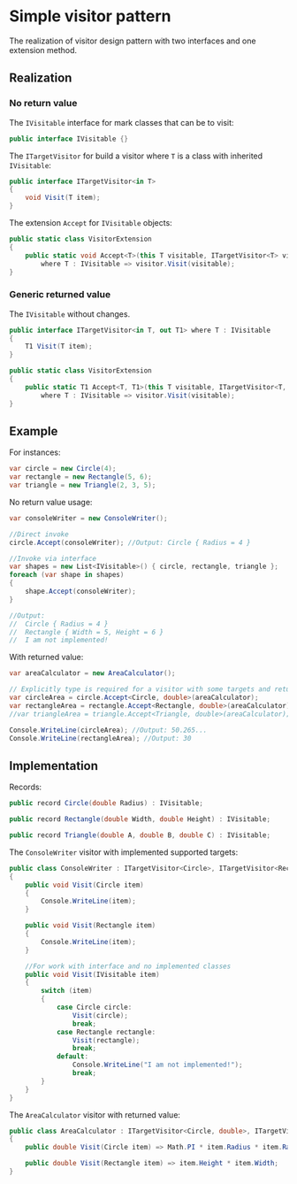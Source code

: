 ﻿# Simple visitor pattern

The realization of visitor design pattern with two interfaces and one extension method.

## Realization

### No return value

The `IVisitable` interface for mark classes that can be to visit:

```csharp
public interface IVisitable {}
```

The `ITargetVisitor` for build a visitor where `T` is a class with inherited `IVisitable`:

```csharp
public interface ITargetVisitor<in T>
{
    void Visit(T item);
}
```

The extension `Accept` for `IVisitable` objects:

```csharp
public static class VisitorExtension
{
    public static void Accept<T>(this T visitable, ITargetVisitor<T> visitor)
        where T : IVisitable => visitor.Visit(visitable);
}
```

### Generic returned value

The `IVisitable` without changes.

```csharp
public interface ITargetVisitor<in T, out T1> where T : IVisitable
{
    T1 Visit(T item);
}
```

```csharp
public static class VisitorExtension
{
    public static T1 Accept<T, T1>(this T visitable, ITargetVisitor<T, T1> visitor)
        where T : IVisitable => visitor.Visit(visitable);
}
```

## Example

For instances:

```csharp
var circle = new Circle(4);
var rectangle = new Rectangle(5, 6);
var triangle = new Triangle(2, 3, 5);
```

No return value usage:

```csharp
var consoleWriter = new ConsoleWriter();

//Direct invoke
circle.Accept(consoleWriter); //Output: Circle { Radius = 4 }

//Invoke via interface
var shapes = new List<IVisitable>() { circle, rectangle, triangle };
foreach (var shape in shapes)
{
    shape.Accept(consoleWriter);
}

//Output: 
//  Circle { Radius = 4 }
//  Rectangle { Width = 5, Height = 6 }
//  I am not implemented!
```

With returned value:

```csharp
var areaCalculator = new AreaCalculator();

// Explicitly type is required for a visitor with some targets and returned result. Maybe it can be fixed.
var circleArea = circle.Accept<Circle, double>(areaCalculator);
var rectangleArea = rectangle.Accept<Rectangle, double>(areaCalculator);
//var triangleArea = triangle.Accept<Triangle, double>(areaCalculator); Compile error because it isn't implemented

Console.WriteLine(circleArea); //Output: 50.265...
Console.WriteLine(rectangleArea); //Output: 30
```

## Implementation

Records:

```csharp
public record Circle(double Radius) : IVisitable;

public record Rectangle(double Width, double Height) : IVisitable;

public record Triangle(double A, double B, double C) : IVisitable;
```

The `ConsoleWriter` visitor with implemented supported targets:

```csharp
public class ConsoleWriter : ITargetVisitor<Circle>, ITargetVisitor<Rectangle>, ITargetVisitor<IVisitable>
{
    public void Visit(Circle item)
    {
        Console.WriteLine(item);
    }

    public void Visit(Rectangle item)
    {
        Console.WriteLine(item);
    }

    //For work with interface and no implemented classes
    public void Visit(IVisitable item)
    {
        switch (item)
        {
            case Circle circle:
                Visit(circle);
                break;
            case Rectangle rectangle:
                Visit(rectangle);
                break;
            default:
                Console.WriteLine("I am not implemented!");
                break;
        }
    }
}
 ```

The `AreaCalculator` visitor with returned value:

```csharp
public class AreaCalculator : ITargetVisitor<Circle, double>, ITargetVisitor<Rectangle, double>
{
    public double Visit(Circle item) => Math.PI * item.Radius * item.Radius;

    public double Visit(Rectangle item) => item.Height * item.Width;
}
```